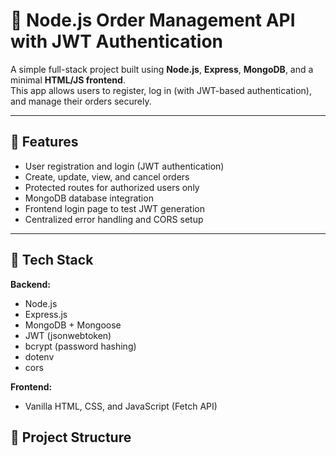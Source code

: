 # 🛒 Node.js Order Management API with JWT Authentication

A simple full-stack project built using **Node.js**, **Express**, **MongoDB**, and a minimal **HTML/JS frontend**.  
This app allows users to register, log in (with JWT-based authentication), and manage their orders securely.

---

## 🚀 Features
- User registration and login (JWT authentication)
- Create, update, view, and cancel orders
- Protected routes for authorized users only
- MongoDB database integration
- Frontend login page to test JWT generation
- Centralized error handling and CORS setup

---

## 🧩 Tech Stack
**Backend:**
- Node.js
- Express.js
- MongoDB + Mongoose
- JWT (jsonwebtoken)
- bcrypt (password hashing)
- dotenv
- cors

**Frontend:**
- Vanilla HTML, CSS, and JavaScript (Fetch API)

## 📂 Project Structure

